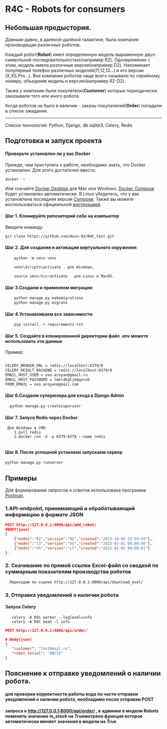 # R4C - Robots for consumers

## Небольшая предыстория.
Давным-давно, в далёкой-далёкой галактике, была компания производящая различных 
роботов. 

Каждый робот(**Robot**) имел определенную модель выраженную двух-символьной 
последовательностью(например R2). Одновременно с этим, модель имела различные 
версии(например D2). Напоминает популярный телефон различных моделей(11,12,13...) и его версии
(X,XS,Pro...). Вне компании роботов чаще всего называли по серийному номеру, объединяя модель и версию(например R2-D2).

Также у компании были покупатели(**Customer**) которые периодически заказывали того или иного робота. 

Когда роботов не было в наличии - заказы покупателей(**Order**) попадали в список ожидания.

---
Список технологий: Python, Django, db.sqlite3, Celery, Redis

## Подготовка и запуск проекта
#### Проверьте установлен ли у вас Docker
Прежде, чем приступать к работе, необходимо знать, что Docker установлен. Для этого достаточно ввести:
```bash
docker -v
```
Или скачайте [Docker Desktop](https://www.docker.com/products/docker-desktop) для Mac или Windows. [Docker Compose](https://docs.docker.com/compose) будет установлен автоматически. В Linux убедитесь, что у вас установлена последняя версия [Compose](https://docs.docker.com/compose/install/). Также вы можете воспользоваться официальной [инструкцией](https://docs.docker.com/engine/install/).

#### Шаг 1. Клонируйте репозиторий себе на компьютер
Введите команду:
```bash
git clone https://github.com/Hovo-93/R4C_test.git
```
#### Шаг 2. Для создания и активации виртуального окружения:
```python
    python -m venv venv

    venv\Scripts\activate - для Windows;
    
    source venv/bin/activate - для Linux и MacOS.
```
#### Шаг 3.Создаем и применяем миграции:
```python
    python manage.py makemigrations
    python manage.py migrate
```
#### Шаг 4.Устанавливаем все зависимости:
```python
    pip install -r requirements.txt
```

#### Шаг 5. Создайте в клонированной директории файл .env можете использовать эти данные
Пример:
```bash

CELERY_BROKER_URL = redis://localhost:6379/0
CELERY_RESULT_BACKEND = redis://localhost:6379/0
EMAIL_HOST_USER = ovo.aroyan@gmail.ru
EMAIL_HOST_PASSWORD = lmeldhqtjmqqzvub
FROM_EMAIL = ovo.aroyan@gmail.com

```

#### Шаг 6.Создаем  суперюзера для входа в Django Admin
```python
  python manage.py createsuperuser
```
#### Шаг 7. Запуск Redis через Docker
```
 Для Windows в CMD:
    1.pull redis  
    2.docker run -d -p 6379:6379 --name redis
 
```
#### Шаг 8. После успешной установки запускаем сервер 
```python
python manage.py runserver
```
## Примеры
Для формирования запросов и ответов использована программа [Postman](https://www.postman.com/).

### 1.API-endpoint, принимающий и обрабатывающий информацию в формате JSON
```json
POST http://127.0.0.1:8000/api/add_robot/
#BODY(json)
{
    {"model":"R2","version":"M2","created":"2023-10-05 23:59:59"},
    {"model":"13","version":"XS","created":"2023-01-01 00:00:00"},
    {"model":"X5","version":"LT","created":"2023-01-01 00:00:01"}
}
```
### 2. Скачивание по прямой ссылке Excel-файл со сводкой по суммарным показателям производства роботов
```html
  Переходим по ссылке http://127.0.0.1:8000/api/download_exel/
```


### 3. Отправка уведомлений о наличии робота
####  Запуск Celery

```
   celery -A R4C worker --loglevel=info
   celery -A R4C beat -l info 
```
```json
POST http://127.0.0.1:8000/api/order/

# Body(json)
{
   "customer": "test@mail.ru",
   "robot_serial": "ABC12"
}
```
## Пояснение к отправке уведомлений о наличии робота.
#### для проверки корректности работы кода по части отправки уведомлений о наличии робота, необходимо после отправки POST
#### запроса к http://127.0.0.1:8000/api/order/ , в админке в модели Robots поменять значение in_stock на Trueмотрено функция которое автоматически меняет значения в модели на True